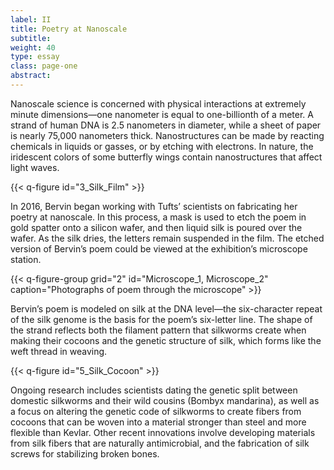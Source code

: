 ```yaml
---
label: II
title: Poetry at Nanoscale
subtitle:
weight: 40
type: essay
class: page-one
abstract:
---
```


Nanoscale science is concerned with physical interactions at extremely minute dimensions—one nanometer is equal to one-billionth of a meter. A strand of human DNA is 2.5 nanometers in diameter, while a sheet of paper is nearly 75,000 nanometers thick. Nanostructures can be made by reacting chemicals in liquids or gasses, or by etching with electrons. In nature, the iridescent colors of some butterfly wings contain nanostructures that affect light waves.

{{< q-figure id="3_Silk_Film" >}}

In 2016, Bervin began working with Tufts’ scientists on fabricating her poetry at nanoscale. In this process, a mask is used to etch the poem in gold spatter onto a silicon wafer, and then liquid silk is poured over the wafer. As the silk dries, the letters remain suspended in the film. The etched version of Bervin’s poem could be viewed at the exhibition’s microscope station.

{{< q-figure-group grid="2" id="Microscope_1, Microscope_2" caption="Photographs of poem through the microscope" >}}

Bervin’s poem is modeled on silk at the DNA level—the six-character repeat of the silk genome is the basis for the poem’s six-letter line. The shape of the strand reflects both the filament pattern that silkworms create when making their cocoons and the genetic structure of silk, which forms like the weft thread in weaving.

{{< q-figure id="5_Silk_Cocoon" >}}

Ongoing research includes scientists dating the genetic split between domestic silkworms and their wild cousins (Bombyx mandarina), as well as a focus on altering the genetic code of silkworms to create fibers from cocoons that can be woven into a material stronger than steel and more flexible than Kevlar. Other recent innovations involve developing materials from silk fibers that are naturally antimicrobial, and the fabrication of silk screws for stabilizing broken bones.
